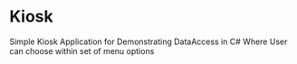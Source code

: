 # Kiosk
Simple Kiosk Application for Demonstrating DataAccess in C#
Where User can choose within set of menu options 
